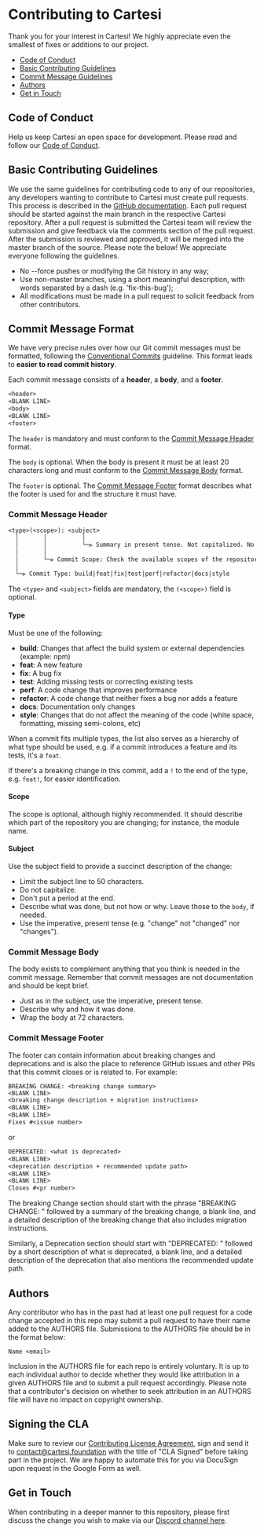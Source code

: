 # Contributing to Cartesi

Thank you for your interest in Cartesi!
We highly appreciate even the smallest of fixes or additions to our project.

- [Code of Conduct](#coc)
- [Basic Contributing Guidelines](#basic)
- [Commit Message Guidelines](#commit)
- [Authors](#authors)
- [Get in Touch](#touch)

## <a name="coc"/>Code of Conduct

Help us keep Cartesi an open space for development.
Please read and follow our [Code of Conduct](./CODE_OF_CONDUCT.md).

## <a name="basic"/>Basic Contributing Guidelines

We use the same guidelines for contributing code to any of our repositories, any developers wanting to contribute to Cartesi must create pull requests.
This process is described in the [GitHub documentation](https://help.github.com/en/articles/creating-a-pull-request).
Each pull request should be started against the main branch in the respective Cartesi repository.
After a pull request is submitted the Cartesi team will review the submission and give feedback via the comments section of the pull request.
After the submission is reviewed and approved, it will be merged into the master branch of the source.
Please note the below! We appreciate everyone following the guidelines.

- No --force pushes or modifying the Git history in any way;
- Use non-master branches, using a short meaningful description, with words separated by a dash (e.g. 'fix-this-bug');
- All modifications must be made in a pull request to solicit feedback from other contributors.

## <a name="commit"/>Commit Message Format

We have very precise rules over how our Git commit messages must be formatted, following the [Conventional Commits](https://www.conventionalcommits.org/en/v1.0.0/) guideline.
This format leads to **easier to read commit history**.

Each commit message consists of a **header**, a **body**, and a **footer**.

```txt
<header>
<BLANK LINE>
<body>
<BLANK LINE>
<footer>
```

The `header` is mandatory and must conform to the [Commit Message Header](#commit-header) format.

The `body` is optional.
When the body is present it must be at least 20 characters long and must conform to the [Commit Message Body](#commit-body) format.

The `footer` is optional.
The [Commit Message Footer](#commit-footer) format describes what the footer is used for and the structure it must have.

### <a name="commit-header"/> Commit Message Header

```txt
<type>(<scope>): <subject>
  │       │          │
  │       │          └─⫸ Summary in present tense. Not capitalized. No period at the end.
  │       │
  │       └─⫸ Commit Scope: Check the available scopes of the repository.
  │
  └─⫸ Commit Type: build|feat|fix|test|perf|refactor|docs|style
```

The `<type>` and `<subject>` fields are mandatory, the `(<scope>)` field is optional.

#### Type

Must be one of the following:

- **build**: Changes that affect the build system or external dependencies (example: npm)
- **feat**: A new feature
- **fix**: A bug fix
- **test**: Adding missing tests or correcting existing tests
- **perf**: A code change that improves performance
- **refactor**: A code change that neither fixes a bug nor adds a feature
- **docs**: Documentation only changes
- **style**: Changes that do not affect the meaning of the code (white space, formatting, missing semi-colons, etc)

When a commit fits multiple types, the list also serves as a hierarchy of what type should be used, e.g. if a commit introduces a feature and its tests, it's a `feat`.

If there's a breaking change in this commit, add a `!` to the end of the type, e.g. `feat!`, for easier identification.

#### Scope

The scope is optional, although highly recommended.
It should describe which part of the repository you are changing; for instance, the module name.

#### Subject

Use the subject field to provide a succinct description of the change:

- Limit the subject line to 50 characters.
- Do not capitalize.
- Don't put a period at the end.
- Describe what was done, but not how or why. Leave those to the `body`, if needed.
- Use the imperative, present tense (e.g. "change" not "changed" nor "changes").

### <a name="commit-body"/>Commit Message Body

The body exists to complement anything that you think is needed in the commit message.
Remember that commit messages are not documentation and should be kept brief.

- Just as in the subject, use the imperative, present tense.
- Describe why and how it was done.
- Wrap the body at 72 characters.

### <a name="commit-footer"/>Commit Message Footer

The footer can contain information about breaking changes and deprecations and is also the place to reference GitHub issues and other PRs that this commit closes or is related to.
For example:

```txt
BREAKING CHANGE: <breaking change summary>
<BLANK LINE>
<breaking change description + migration instructions>
<BLANK LINE>
<BLANK LINE>
Fixes #<issue number>
```

or

```txt
DEPRECATED: <what is deprecated>
<BLANK LINE>
<deprecation description + recommended update path>
<BLANK LINE>
<BLANK LINE>
Closes #<pr number>
```

The breaking Change section should start with the phrase "BREAKING CHANGE: " followed by a summary of the breaking change, a blank line, and a detailed description of the breaking change that also includes migration instructions.

Similarly, a Deprecation section should start with "DEPRECATED: " followed by a short description of what is deprecated, a blank line, and a detailed description of the deprecation that also mentions the recommended update path.

## <a name="authors"/>Authors

Any contributor who has in the past had at least one pull request for a code change accepted in this repo may submit a pull request to have their name added to the AUTHORS file.
Submissions to the AUTHORS file should be in the format below:

```txt
Name <email>
```

Inclusion in the AUTHORS file for each repo is entirely voluntary.
It is up to each individual author to decide whether they would like attribution in a given AUTHORS file and to submit a pull request accordingly.
Please note that a contributor's decision on whether to seek attribution in an AUTHORS file will have no impact on copyright ownership.

## <a name="cla"/>Signing the CLA

Make sure to review our [Contributing License Agreement](https://forms.gle/k3E9ZNkZY6Vy3mkK9), sign and send it to contact@cartesi.foundation with the title of "CLA Signed" before taking part in the project.
We are happy to automate this for you via DocuSign upon request in the Google Form as well.

## <a name="touch"/>Get in Touch

When contributing in a deeper manner to this repository, please first discuss the change you wish to make via our [Discord channel here](https://discord.gg/pfXMwXDDfW).
